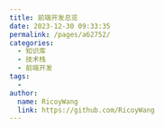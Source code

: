 ```yaml
---
title: 前端开发总览
date: 2023-12-30 09:33:35
permalink: /pages/a62752/
categories:
  - 知识库
  - 技术栈
  - 前端开发
tags:
  - 
author: 
  name: RicoyWang
  link: https://github.com/RicoyWang
---
```

